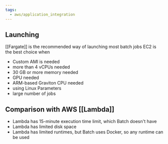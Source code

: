 ```yaml
---
tags:
  - aws/application_integration
---
```

## Launching 
[[Fargate]] is the recommended way of launching most batch jobs
EC2 is the best choice when
- Custom AMI is needed
- more than 4 vCPUs needed
- 30 GB or more memory needed
- GPU needed
- ARM-based Graviton CPU needed
- using Linux Parameters
- large number of jobs

## Comparison with AWS [[Lambda]] 
- Lambda has 15-minute execution time limit, which Batch doesn't have
- Lambda has limited disk space
- Lambda has limited runtimes, but Batch uses Docker, so any runtime can be used
